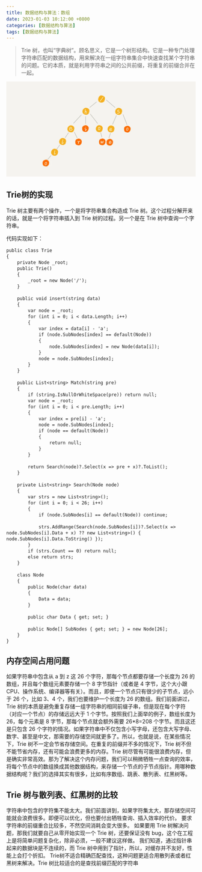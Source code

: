 ```yaml
---
title: 数据结构与算法：数组
date: 2023-01-03 10:12:00 +0800
categories: [数据结构与算法]
tags: [数据结构与算法]
---
```


> Trie 树，也叫“字典树”。顾名思义，它是一个树形结构。它是一种专门处理字符串匹配的数据结构，用来解决在一组字符串集合中快速查找某个字符串的问题。它的本质，就是利用字符串之间的公共前缀，将重复的前缀合并在一起。

![](/assets/img/trie/001.png)

## Trie树的实现

Trie 树主要有两个操作，一个是将字符串集合构造成 Trie 树。这个过程分解开来的话，就是一个将字符串插入到 Trie 树的过程。另一个是在 Trie 树中查询一个字符串。

代码实现如下：

```
public class Trie
{
    private Node _root;
    public Trie()
    {
        _root = new Node('/');
    }

    public void insert(string data)
    {
        var node = _root;
        for (int i = 0; i < data.Length; i++)
        {
            var index = data[i] - 'a';
            if (node.SubNodes[index] == default(Node))
            {
                node.SubNodes[index] = new Node(data[i]);
            }
            node = node.SubNodes[index];
        }
    }

    public List<string> Match(string pre)
    {
        if (string.IsNullOrWhiteSpace(pre)) return null;
        var node = _root;
        for (int i = 0; i < pre.Length; i++)
        {
            var index = pre[i] - 'a';
            node = node.SubNodes[index];
            if (node == default(Node))
            {
                return null;
            }
        }

        return Search(node)?.Select(x => pre + x)?.ToList();
    }

    private List<string> Search(Node node)
    {
        var strs = new List<string>();
        for (int i = 0; i < 26; i++)
        {
            if (node.SubNodes[i] == default(Node)) continue;

            strs.AddRange(Search(node.SubNodes[i])?.Select(x => node.SubNodes[i].Data + x) ?? new List<string>() { node.SubNodes[i].Data.ToString() });
        }
        if (strs.Count == 0) return null;
        else return strs;
    }

    class Node
    {
        public Node(char data)
        {
            Data = data;
        }

        public char Data { get; set; }

        public Node[] SubNodes { get; set; } = new Node[26];
    }
}
```

## 内存空间占用问题

如果字符串中包含从 a 到 z 这 26 个字符，那每个节点都要存储一个长度为 26 的数组，并且每个数组元素要存储一个 8 字节指针（或者是 4 字节，这个大小跟 CPU、操作系统、编译器等有关）。而且，即便一个节点只有很少的子节点，远小于 26 个，比如 3、4 个，我们也要维护一个长度为 26 的数组。我们前面讲过，Trie 树的本质是避免重复存储一组字符串的相同前缀子串，但是现在每个字符（对应一个节点）的存储远远大于 1 个字节。按照我们上面举的例子，数组长度为 26，每个元素是 8 字节，那每个节点就会额外需要 26*8=208 个字节。而且这还是只包含 26 个字符的情况。如果字符串中不仅包含小写字母，还包含大写字母、数字、甚至是中文，那需要的存储空间就更多了。所以，也就是说，在某些情况下，Trie 树不一定会节省存储空间。在重复的前缀并不多的情况下，Trie 树不但不能节省内存，还有可能会浪费更多的内存。Trie 树尽管有可能很浪费内存，但是确实非常高效。那为了解决这个内存问题，我们可以稍微牺牲一点查询的效率，将每个节点中的数组换成其他数据结构，来存储一个节点的子节点指针。用哪种数据结构呢？我们的选择其实有很多，比如有序数组、跳表、散列表、红黑树等。

## Trie 树与散列表、红黑树的比较

字符串中包含的字符集不能太大。我们前面讲到，如果字符集太大，那存储空间可能就会浪费很多。即便可以优化，但也要付出牺牲查询、插入效率的代价。
要求字符串的前缀重合比较多，不然空间消耗会变大很多。
如果要用 Trie 树解决问题，那我们就要自己从零开始实现一个 Trie 树，还要保证没有 bug，这个在工程上是将简单问题复杂化，除非必须，一般不建议这样做。
我们知道，通过指针串起来的数据块是不连续的，而 Trie 树中用到了指针，所以，对缓存并不友好，性能上会打个折扣。
Trie树不适合精确匹配查找，这种问题更适合用散列表或者红黑树来解决。Trie 树比较适合的是查找前缀匹配的字符串